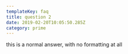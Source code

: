 ```yaml
---
templateKey: faq
title: question 2
date: 2019-02-20T10:05:50.285Z
category: prime
---
```

this is a normal answer, with no formatting at all

